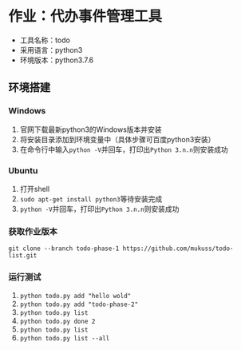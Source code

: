 # 作业：代办事件管理工具

* 工具名称：todo
* 采用语言：python3
* 环境版本：python3.7.6

## 环境搭建

### Windows

1. 官网下载最新python3的Windows版本并安装
2. 将安装目录添加到环境变量中（具体步骤可百度python3安装）
3. 在命令行中输入`python -V`并回车，打印出`Python 3.n.n`则安装成功

### Ubuntu

1. 打开shell
2. `sudo apt-get install python3`等待安装完成
3. `python -V`并回车，打印出`Python 3.n.n`则安装成功

### 获取作业版本

`git clone --branch todo-phase-1 https://github.com/mukuss/todo-list.git`

### 运行测试

1. `python todo.py add "hello wold"`
2. `python todo.py add "todo-phase-2"`
3. `python todo.py list`
4. `python todo.py done 2`
5. `python todo.py list`
6. `python todo.py list --all`


